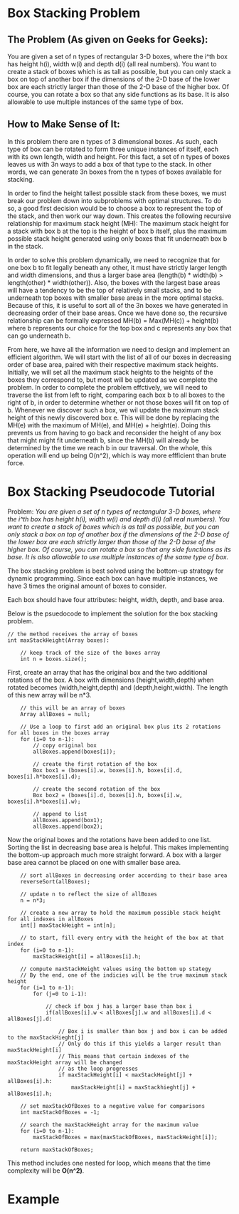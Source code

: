 # Box Stacking Problem

## The Problem (As given on Geeks for Geeks):

  You are given a set of n types of rectangular 3-D boxes, where the i^th box has height h(i), width w(i) and depth d(i) (all real numbers). You want to create a stack of boxes which is as tall as possible, but you can only stack a box on top of another box if the dimensions of the 2-D base of the lower box are each strictly larger than those of the 2-D base of the higher box. Of course, you can rotate a box so that any side functions as its base. It is also allowable to use multiple instances of the same type of box.
  
## How to Make Sense of It:

  In this problem there are n types of 3 dimensional boxes. As such, each type of box can be rotated to form three unique instances of itself, each with its own length, width and height. For this fact, a set of n types of boxes leaves us with 3n ways to add a box of that type to the stack. In other words, we can generate 3n boxes from the n types of boxes available for stacking.
  
  In order to find the height tallest possible stack from these boxes, we must break our problem down into subproblems with optimal structures. To do so, a good first decision would be to choose a box to represent the top of the stack, and then work our way down. This creates the following recursive relationship for maximum stack height (MH): The maximum stack height for a stack with box b at the top is the height of box b itself, plus the maximum possible stack height generated using only boxes that fit underneath box b in the stack.
  
  In order to solve this problem dynamically, we need to recognize that for one box b to fit legally beneath any other, it must have strictly larger length and width dimensions, and thus a larger base area (length(b) * width(b) > length(other) * width(other)). Also, the boxes with the largest base areas will have a tendency to be the top of relatively small stacks, and to be underneath top boxes with smaller base areas in the more optimal stacks. Because of this, it is useful to sort all of the 3n boxes we have generated in decreasing order of their base areas. Once we have done so, the recursive relationship can be formally expressed MH(b) = Max(MH(c)) + height(b) where b represents our choice for the top box and c represents any box that can go underneath b. 
  
  From here, we have all the information we need to design and implement an efficient algorithm. We will start with the list of all of our boxes in decreasing order of base area, paired with their respective maximum stack heights. Initially, we will set all the maximum stack heights to the heights of the boxes they correspond to, but most will be updated as we complete the problem. In order to complete the problem effctively, we will need to traverse the list from left to right, comparing each box b to all boxes to the right of b, in order to determine whether or not those boxes will fit on top of b. Whenever we discover such a box, we wil update the maximum stack height of this newly discovered box e. This will be done by replacing the MH(e) with the maximum of MH(e), and MH(e) + height(e). Doing this prevents us from having to go back and reconsider the height of any box that might might fit underneath b, since the MH(b) will already be determined by the time we reach b in our traversal. On the whole, this operation will end up being O(n^2), which is way more effficient than brute force. 

# Box Stacking Pseudocode Tutorial

Problem: *You are given a set of n types of rectangular 3-D boxes, where the i^th box has height h(i), width w(i) and depth d(i) (all real numbers). You want to create a stack of boxes which is as tall as possible, but you can only stack a box on top of another box if the dimensions of the 2-D base of the lower box are each strictly larger than those of the 2-D base of the higher box. Of course, you can rotate a box so that any side functions as its base. It is also allowable to use multiple instances of the same type of box.*

The box stacking problem is best solved using the bottom-up strategy for dynamic programming. Since each box can have multiple instances, we have 3 times the original amount of boxes to consider.

Each box should have four attributes: height, width, depth, and base area.

Below is the psuedocode to implement the solution for the box stacking problem.

```
// the method receives the array of boxes
int maxStackHeight(Array boxes):

	// keep track of the size of the boxes array
	int n = boxes.size();
```
First, create an array that has the original box and the two additional rotations of the box. A box with dimensions (height,width,depth) when rotated becomes (width,height,depth) and (depth,height,width). The length of this new array will be n*3.
```
	// this will be an array of boxes
	Array allBoxes = null;

	// Use a loop to first add an original box plus its 2 rotations for all boxes in the boxes array
	for (i=0 to n-1):
		// copy original box
		allBoxes.append(boxes[i]);
		
		// create the first rotation of the box
		Box box1 = (boxes[i].w, boxes[i].h, boxes[i].d, boxes[i].h*boxes[i].d);

		// create the second rotation of the box
		Box box2 = (boxes[i].d, boxes[i].h, boxes[i].w, boxes[i].h*boxes[i].w);

		// append to list
		allBoxes.append(box1);
		allBoxes.append(box2);
```
Now the original boxes and the rotations have been added to one list. Sorting the list in decreasing base area is helpful. This makes implementing the bottom-up approach much more straight forward. A box with a larger base area cannot be placed on one with smaller base area.
```	
	// sort allBoxes in decreasing order according to their base area
	reverseSort(allBoxes);
	
	// update n to reflect the size of allBoxes
	n = n*3;

	// create a new array to hold the maximum possible stack height for all indexes in allBoxes
	int[] maxStackHeight = int[n];

	// to start, fill every entry with the height of the box at that index
	for (i=0 to n-1):
		maxStackHeight[i] = allBoxes[i].h;

	// compute maxStackHeight values using the bottom up stategy
	// By the end, one of the indicies will be the true maximum stack height
	for (i=1 to n-1):
		for (j=0 to i-1):
		
			// check if box j has a larger base than box i
			if(allBoxes[i].w < allBoxes[j].w and allBoxes[i].d < allBoxes[j].d:
			
				// Box i is smaller than box j and box i can be added to the maxStackHieght[j]
				// Only do this if this yields a larger result than maxStackHeight[i]
				// This means that certain indexes of the maxStackHeight array will be changed
				// as the loop progresses
			 	if maxStackHeight[i] < maxStackHeight[j] + allBoxes[i].h:
				 	maxStackHeight[i] = maxStackhieght[j] + allBoxes[i].h;

	// set maxStackOfBoxes to a negative value for comparisons
	int maxStackOfBoxes = -1;

	// search the maxStackHeight array for the maximum value
	for (i=0 to n-1):
		maxStackOfBoxes = max(maxStackOfBoxes, maxStackHeight[i]);
		
	return maxStackOfBoxes;
```

This method includes one nested for loop, which means that the time complexity will be **O(n^2)**.

# Example


